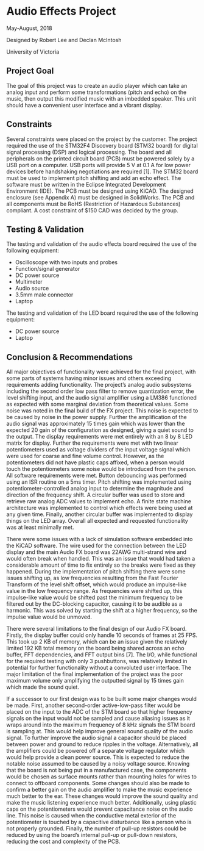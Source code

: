 # Audio Effects Project

May-August, 2018

Designed by Robert Lee and Declan McIntosh

University of Victoria

## Project Goal

The goal of this project was to create an audio player which can take an analog input and perform some transformations (pitch and echo) on the music, then output this modified music with an imbedded speaker. This unit should have a convenient user interface and a vibrant display. 

## Constraints

Several constraints were placed on the project by the customer. The project required the use of the STM32F4 Discovery board (STM32 board) for digital signal processing (DSP) and logical processing. The board and all peripherals on the printed circuit board (PCB) must be powered solely by a USB port on a computer. USB ports will provide 5 V at 0.1 A for low power devices before handshaking negotiations are required [1]. The STM32 board must be used to implement pitch shifting and add an echo effect. The software must be written in the Eclipse Integrated Development Environment (IDE). The PCB must be designed using KiCAD. The designed enclosure (see Appendix A) must be designed in SolidWorks. The PCB and all components must be RoHS (Restriction of Hazardous Substances) compliant. A cost constraint of $150 CAD was decided by the group. 

## Testing & Validation

The testing and validation of the audio effects board required the use of the following equipment:
-	Oscilloscope with two inputs and probes
-	Function/signal generator
-	DC power source
-	Multimeter
-	Audio source
-	3.5mm male connector
-	Laptop

The testing and validation of the LED board required the use of the following equipment:
-	DC power source
-	Laptop

## Conclusion & Recommendations 

All major objectives of functionality were achieved for the final project, with some parts of systems having minor issues and others exceeding requirements adding functionality. The project’s analog audio subsystems including the second order low pass filter to remove quantization error, the level shifting input, and the audio signal amplifier using a LM386 functioned as expected with some marginal deviation from theoretical values. Some noise was noted in the final build of the FX project. This noise is expected to be caused by noise in the power supply. Further the amplification of the audio signal was approximately 15 times gain which was lower than the expected 20 gain of the configuration as designed, giving a quiet sound to the output. The display requirements were met entirely with an 8 by 8 LED matrix for display. Further the requirements were met with two linear potentiometers used as voltage dividers of the input voltage signal which were used for coarse and fine volume control. However, as the potentiometers did not have plastic caps affixed, when a person would touch the potentiometers some noise would be introduced from the person. All software requirements were met. Button debouncing was performed using an ISR routine on a 5ms timer. Pitch shifting was implemented using potentiometer-controlled analog input to determine the magnitude and direction of the frequency shift. A circular buffer was used to store and retrieve raw analog ADC values to implement echo. A finite state machine architecture was implemented to control which effects were being used at any given time. Finally, another circular buffer was implemented to display things on the LED array. Overall all expected and requested functionality was at least minimally met. 

There were some issues with a lack of simulation software embedded into the KiCAD software. The wire used for the connection between the LED display and the main Audio FX board was 22AWG multi-strand wire and would often break when handled. This was an issue that would had taken a considerable amount of time to fix entirely so the breaks were fixed as they happened. During the implementation of pitch shifting there were some issues shifting up, as low frequencies resulting from the Fast Fourier Transform of the level shift offset, which would produce an impulse-like value in the low frequency range. As frequencies were shifted up, this impulse-like value would be shifted past the minimum frequency to be filtered out by the DC-blocking capacitor, causing it to be audible as a harmonic. This was solved by starting the shift at a higher frequency, so the impulse value would be unmoved.

There were several limitations to the final design of our Audio FX board. Firstly, the display buffer could only handle 10 seconds of frames at 25 FPS. This took up 2 KB of memory, which can be an issue given the relatively limited 192 KB total memory on the board being shared across an echo buffer, FFT dependencies, and FFT output bins [7]. The I/O, while functional for the required testing with only 3 pushbuttons, was relatively limited in potential for further functionality without a convoluted user interface. The major limitation of the final implementation of the project was the poor maximum volume only amplifying the outputted signal by 15 times gain which made the sound quiet. 

If a successor to our first design was to be built some major changes would be made. First, another second-order active-low-pass filter would be placed on the input to the ADC of the STM board so that higher frequency signals on the input would not be sampled and cause aliasing issues as it wraps around into the maximum frequency of 8 kHz signals the STM board is sampling at. This would help improve general sound quality of the audio signal. To further improve the audio signal a capacitor should be placed between power and ground to reduce ripples in the voltage. Alternatively, all the amplifiers could be powered off a separate voltage regulator which would help provide a clean power source. This is expected to reduce the notable noise assumed to be caused by a noisy voltage source. Knowing that the board is not being put in a manufactured case, the components would be chosen as surface mounts rather than mounting holes for wires to connect to offboard components. Some changes should also be made to confirm a better gain on the audio amplifier to make the music experience much better to the ear. These changes would improve the sound quality and make the music listening experience much better. Additionally, using plastic caps on the potentiometers would prevent capacitance noise on the audio line. This noise is caused when the conductive metal exterior of the potentiometer is touched by a capacitive disturbance like a person who is not properly grounded. Finally, the number of pull-up resistors could be reduced by using the board’s internal pull-up or pull-down resistors, reducing the cost and complexity of the PCB.

